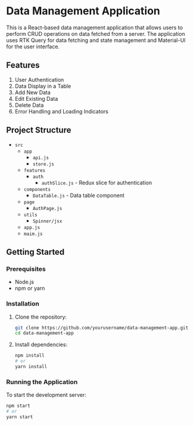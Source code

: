 # Data Management Application

This is a React-based data management application that allows users to perform CRUD operations on data fetched from a server. The application uses RTK Query for data fetching and state management and Material-UI for the user interface.

## Features

1. User Authentication
2. Data Display in a Table
3. Add New Data
4. Edit Existing Data
5. Delete Data
6. Error Handling and Loading Indicators

## Project Structure

- `src`
  - `app`
    - `api.js`
    - `store.js`
  - `features`
    - `auth`
      - `authSlice.js` - Redux slice for authentication
  - `components`
    - `DataTable.js` - Data table component
  - `page`
    - `AuthPage.js`
  - `utils`
    - `Spinner/jsx`
  - `app.js`
  - `maim.js`

## Getting Started

### Prerequisites

- Node.js
- npm or yarn

### Installation

1. Clone the repository:

   ```sh
   git clone https://github.com/yourusername/data-management-app.git
   cd data-management-app
   ```

2. Install dependencies:
   ```sh
   npm install
   # or
   yarn install
   ```

### Running the Application

To start the development server:

```sh
npm start
# or
yarn start
```
